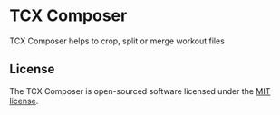 # TCX Composer

TCX Composer helps to crop, split or merge workout files

## License

The TCX Composer is open-sourced software licensed under the [MIT license](http://opensource.org/licenses/MIT).
